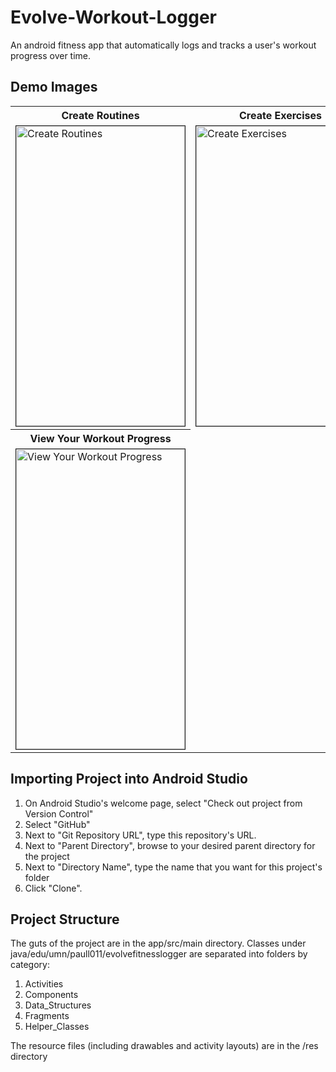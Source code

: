 # Evolve-Workout-Logger
An android fitness app that automatically logs and tracks a user's workout progress over time.

## Demo Images
<table>
  <tr>
    <th>Create Routines</th>
    <th>Create Exercises</th>
    <th>Quick Data Entry</th>
  </tr>
  <tr>
    <td>
      <img src="https://cloud.githubusercontent.com/assets/6969508/16715104/8dd8d2c4-469c-11e6-9e67-6e9c8904dfa5.png" alt="Create Routines" width="270" height="480" border="1px solid black">
    </td>
    <td>
      <img src="https://cloud.githubusercontent.com/assets/6969508/16715101/87f15e8a-469c-11e6-987a-0f2d879a4e52.png" alt="Create Exercises" width="270" height="480" border="1px solid black">
    </td>
    <td>
      <img src="https://cloud.githubusercontent.com/assets/6969508/16715092/627ea720-469c-11e6-9f38-a3d84e3b834e.png" alt="Quick Data Entry" width="270" height="480" border="1px solid black">
    </td>
  </tr>
    
  <tr>
    <th>View Your Workout Progress</th>
  </tr>
  <tr>
    <td>
      <img src="https://cloud.githubusercontent.com/assets/6969508/16715261/47597570-46a0-11e6-9cae-78f2a8bb481d.png" alt="View Your Workout Progress" width="270" height="480" border="1px solid black">
    </td>
  </tr>
</table>

## Importing Project into Android Studio
1. On Android Studio's welcome page, select "Check out project from Version Control"
2. Select "GitHub"
3. Next to "Git Repository URL", type this repository's URL.
4. Next to "Parent Directory", browse to your desired parent directory for the project
5. Next to "Directory Name", type the name that you want for this project's folder
6. Click "Clone".

## Project Structure
The guts of the project are in the app/src/main directory. Classes under java/edu/umn/paull011/evolvefitnesslogger
are separated into folders by category:

1. Activities
2. Components
3. Data_Structures
4. Fragments
5. Helper_Classes

The resource files (including drawables and activity layouts) are in the /res directory
